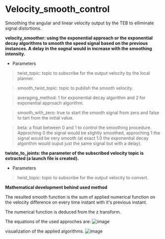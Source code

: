 # Velocity_smooth_control
Smoothing the angular and linear velocity output by the TEB to elliminate signal distortions.


**velocity_smoother: using the exponential approach or the exponential decay algorithms to smooth the speed signal based on the previous instances. A delay in the sognal would in increase with the smoothing intensity.**


- Parameters


> twist_topic: topic to subscribe for the output velocity by the local planner.
 
> smooth_twist_topic: topic to publish the smooth velocity.
 
> averaging_method: 1 for exponential decay algorithm and 2 for exponential approach algorithm.
 
> smooth_with_zero: true to start the smooth signal from zero and false to tart from the initial value.

> beta: a float between 0 and 1 to control the smoothing procedure. Approching 0 the signal would be slightly smoothed, approching 1 the signal would be very smooth (at exact 1.0 the exponential decay algorithm would ouput just the same signal but with a delay).
 
 
 
**twiste_to_joints: the parameter of the subscribed velocity topic is extracted (a launch file is created).**
 
 
- Parameters


> twist_topic: topic to subscribe for the output velocity to convert.

**Mathematical development behind used method**


The resulted smooth function is the sum of applied numerical function on the velocity difference on every time instant with it's previous instant.

The numerical function is deduced from the z transform.


The equations of the used approches are:
![image](https://user-images.githubusercontent.com/41051186/145858781-4b2e4a5b-05ca-4a36-bd8a-65399838c8f1.png)


visualization of the applied algorithms.
![image](https://user-images.githubusercontent.com/41051186/145854879-3cdecf93-7706-4651-929e-be620341dc86.png)

